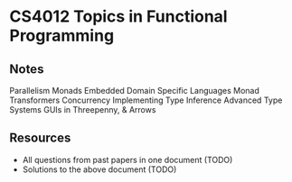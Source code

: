 
# CS4012 Topics in Functional Programming

## Notes

Parallelism
Monads
Embedded Domain Specific Languages
Monad Transformers
Concurrency
Implementing Type Inference
Advanced Type Systems
GUIs in Threepenny, & Arrows

## Resources
* All questions from past papers in one document (TODO)
* Solutions to the above document (TODO)
